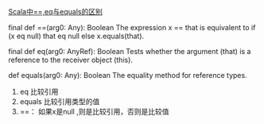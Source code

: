[Scala中==,eq与equals的区别](https://www.jianshu.com/p/7b2b19d2fe7d)

final  def   ==(arg0: Any): Boolean
 The expression x == that is equivalent to if (x eq null) that eq null else x.equals(that).

final  def   eq(arg0: AnyRef): Boolean
 Tests whether the argument (that) is a reference to the receiver object (this).

def   equals(arg0: Any): Boolean
 The equality method for reference types.

1. eq 比较引用
2. equals 比较引用类型的值
3. ==： 如果x是null ,则是比较引用，否则是比较值

